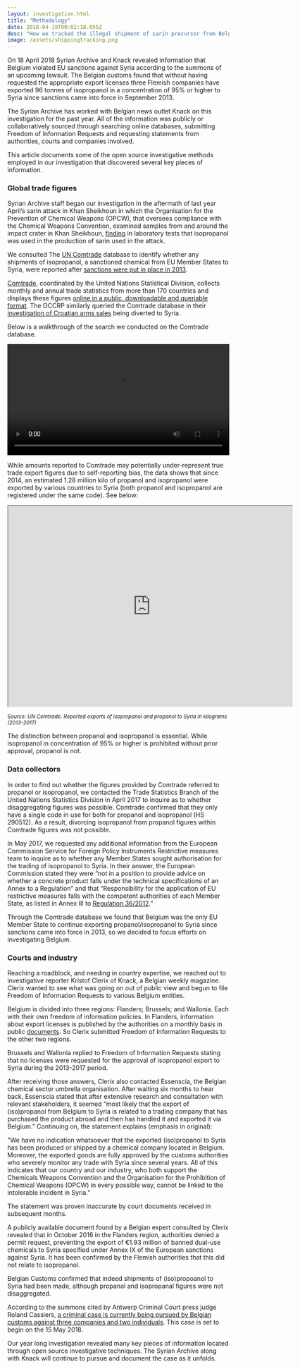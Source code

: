 ```yaml
---
layout: investigation.html
title: "Methodology"
date: 2018-04-19T00:02:18.055Z
desc: "How we tracked the illegal shipment of sarin precursor from Belgium to Syria"
image: /assets/shippingtracking.png
---
```


On 18 April 2018 Syrian Archive and Knack revealed information that Belgium violated EU sanctions against Syria according to the summons of an upcoming lawsuit. The Belgian customs found that without having requested the appropriate export licenses three Flemish companies  have exported 96 tonnes of isopropanol in a concentration of 95% or higher to Syria since sanctions came into force in September 2013.

The Syrian Archive has worked with Belgian news outlet Knack on this investigation for the past year. All of the information was publicly or collaboratively sourced through searching online databases, submitting Freedom of Information Requests and requesting statements from authorities, courts and companies involved.

This article documents some of the open source investigative methods employed in our investigation that discovered several key pieces of information.

### Global trade figures

Syrian Archive staff began our investigation in the aftermath of last year April’s sarin attack in Khan Sheikhoun in which the Organisation for the Prevention of Chemical Weapons (OPCW), that oversees compliance with the Chemical Weapons Convention, examined samples from and around the impact crater in Khan Sheikhoun, [finding](http://www.securitycouncilreport.org/atf/cf/%7B65BFCF9B-6D27-4E9C-8CD3-CF6E4FF96FF9%7D/s_2017_904.pdf) in laboratory tests that isopropanol was used in the production of sarin used in the attack.

We consulted The [UN Comtrade](https://comtrade.un.org/) database to identify whether any shipments of isopropanol, a sanctioned chemical from EU Member States to Syria, were reported after [sanctions were put in place in 2013](http://eur-lex.europa.eu/legal-content/EN/TXT/?qid=1493825060366&uri=CELEX:02012R0036-20170321).

[Comtrade](https://comtrade.un.org/), coordinated by the United Nations Statistical Division, collects monthly and annual trade statistics from more than 170 countries and displays these figures [online in a public, downloadable and queriable format](https://comtrade.un.org/data/dev/portal). The OCCRP similarly queried the Comtrade database in their [investigation of Croatian arms sales](https://www.occrp.org/en/makingakilling/croatia-sells-record-number-of-arms-to-saudi-arabia-in-2016/) being diverted to Syria.

Below is a walkthrough of the search we conducted on the Comtrade database.

<video controls autoplay width="100%">
  <source src="https://cube.syrianarchive.org/isopropanoluncomptrade.mp4" type="video/mp4">
Your browser does not support the video tag.
</video>


While amounts reported to Comtrade may potentially under-represent true trade export figures due to self-reporting bias, the data shows that since 2014, an estimated 1.28 million kilo of propanol and isopropanol were exported by various countries to Syria (both propanol and isopropanol are registered under the same code). See below:

<iframe src="https://public.tableau.com/views/ExportsofisopropanolandpropanoltoSyriainkilograms2013-2017/Sheet1?:showVizHome=no&:embed=true" width="645" height="455"></iframe>


<small>*Source: UN Comtrade. Reported exports of isopropanol and propanol to Syria in kilograms (2013-2017)*</small>

The distinction between propanol and isopropanol is essential. While isopropanol in concentration of 95% or higher is prohibited without prior approval, propanol is not.

### Data collectors

In order to find out whether the figures provided by Comtrade referred to propanol or isopropanol, we contacted the Trade Statistics Branch of the United Nations Statistics Division in April 2017 to inquire as to whether disaggregating figures was possible. Comtrade confirmed that they only have a single code in use for both for propanol and isopropanol (HS 290512). As a result, divorcing isopropanol from propanol figures within Comtrade figures was not possible.

In May 2017, we requested any additional information from the European Commission Service for Foreign Policy Instruments Restrictive measures team to inquire as to whether any Member States sought authorisation for the trading of isopropanol to Syria. In their answer, the European Commission stated they were “not in a position to provide advice on whether a concrete product falls under the technical specifications of an Annex to a Regulation” and that “Responsibility for the application of EU restrictive measures falls with the competent authorities of each Member State, as listed in Annex III to [Regulation 36/2012](http://eur-lex.europa.eu/legal-content/EN/TXT/?qid=1493825060366&uri=CELEX:02012R0036-20170321).”

Through the Comtrade database we found that Belgium was the only EU Member State to continue exporting propanol/isopropanol to Syria since sanctions came into force in 2013, so we decided to focus efforts on investigating Belgium.

### Courts and industry

Reaching a roadblock, and needing in country expertise, we reached out to investigative reporter Kristof Clerix of Knack, a Belgian weekly magazine. Clerix wanted to see what was going on out of public view and begun to file Freedom of Information Requests to various Belgium entities.

Belgium is divided into three regions: Flanders; Brussels; and Wallonia. Each with their own freedom of information policies. In Flanders, information about export licenses is published by the authorities on a monthly basis in public [documents](http://www.fdfa.be/nl/maand-en-jaarverslagen). So Clerix submitted Freedom of Information Requests to the other two regions.

Brussels and Wallonia replied to Freedom of Information Requests stating that no licenses were requested for the approval of isopropanol export to Syria during the 2013-2017 period.

After receiving those answers, Clerix also contacted Essenscia, the Belgian chemical sector umbrella organisation. After waiting six months to hear back, Essenscia stated that after extensive research and consultation with relevant stakeholders, it seemed “most likely that  the export of (iso)propanol from Belgium to Syria is related to a trading company that has purchased the product abroad and then has handled it and exported it via Belgium.” Continuing on, the statement explains (emphasis in original):

"We have no indication whatsoever that the exported (iso)propanol to Syria has been produced or shipped by a chemical company located in Belgium. Moreover, the exported goods are fully approved by the customs authorities who severely monitor any trade with Syria since several years. All of this indicates that our country and our industry, who both support the Chemicals Weapons Convention and the Organisation for the Prohibition of Chemical Weapons (OPCW) in every possible way, cannot be linked to the intolerable incident in Syria."

The statement was proven inaccurate by court documents received in subsequent months.

A publicly available document found by a Belgian expert consulted by Clerix revealed that in October 2016 in the Flanders region, authorities denied a permit request, preventing the export of €1.93 million of banned dual-use chemicals to Syria specified under Annex IX of the European sanctions against Syria. It has been confirmed by the Flemish authorities that this did not relate to isopropanol.

Belgian Customs confirmed that indeed shipments of (iso)propoanol to Syria had been made, although propanol and isopropanal figures were not disaggregated.

According to the summons cited by Antwerp Criminal Court press judge Roland Cassiers, [a criminal case is currently being pursued by Belgian customs against three companies and two individuals](https://syrianarchive.org/en/investigations/belgium-isopropanol/). This case is set to begin on the 15 May 2018.

Our year long investigation revealed many key pieces of information located through open source investigative techniques. The Syrian Archive along with Knack will continue to pursue and document the case as it unfolds.
